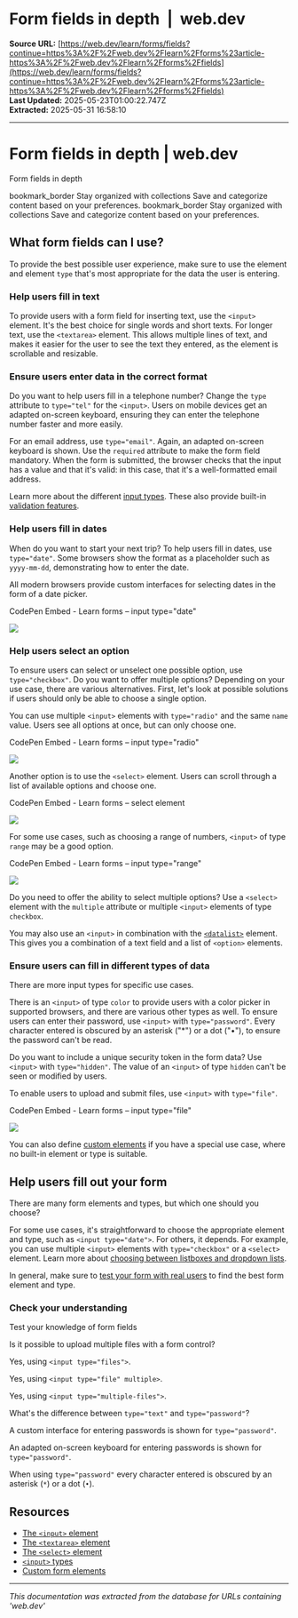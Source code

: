 # Form fields in depth  |  web.dev

**Source URL:** [https://web.dev/learn/forms/fields?continue=https%3A%2F%2Fweb.dev%2Flearn%2Fforms%23article-https%3A%2F%2Fweb.dev%2Flearn%2Fforms%2Ffields](https://web.dev/learn/forms/fields?continue=https%3A%2F%2Fweb.dev%2Flearn%2Fforms%23article-https%3A%2F%2Fweb.dev%2Flearn%2Fforms%2Ffields)  
**Last Updated:** 2025-05-23T01:00:22.747Z  
**Extracted:** 2025-05-31 16:58:10

---

# Form fields in depth | web.dev

Form fields in depth

bookmark\_border Stay organized with collections Save and categorize content based on your preferences. bookmark\_border Stay organized with collections Save and categorize content based on your preferences.

## What form fields can I use?

To provide the best possible user experience, make sure to use the element and element `type` that's most appropriate for the data the user is entering.

### Help users fill in text

To provide users with a form field for inserting text, use the `<input>` element. It's the best choice for single words and short texts. For longer text, use the `<textarea>` element. This allows multiple lines of text, and makes it easier for the user to see the text they entered, as the element is scrollable and resizable.

### Ensure users enter data in the correct format

Do you want to help users fill in a telephone number? Change the `type` attribute to `type="tel"` for the `<input>`. Users on mobile devices get an adapted on-screen keyboard, ensuring they can enter the telephone number faster and more easily.

For an email address, use `type="email"`. Again, an adapted on-screen keyboard is shown. Use the `required` attribute to make the form field mandatory. When the form is submitted, the browser checks that the input has a value and that it's valid: in this case, that it's a well-formatted email address.

Learn more about the different [input types](https://developer.mozilla.org/docs/Web/HTML/Element/input#input_types). These also provide built-in [validation features](https://web.dev/learn/forms/validation).

### Help users fill in dates

When do you want to start your next trip? To help users fill in dates, use `type="date"`. Some browsers show the format as a placeholder such as `yyyy-mm-dd`, demonstrating how to enter the date.

All modern browsers provide custom interfaces for selecting dates in the form of a date picker.

  CodePen Embed - Learn forms – input type="date"  

[![](https://assets.codepen.io/5928893/internal/avatars/users/default.png?fit=crop&format=auto&height=256&version=1616020020&width=256)](https://codepen.io/web-dot-dev)

### Help users select an option

To ensure users can select or unselect one possible option, use `type="checkbox"`. Do you want to offer multiple options? Depending on your use case, there are various alternatives. First, let's look at possible solutions if users should only be able to choose a single option.

You can use multiple `<input>` elements with `type="radio"` and the same `name` value. Users see all options at once, but can only choose one.

  CodePen Embed - Learn forms – input type="radio"  

[![](https://assets.codepen.io/5928893/internal/avatars/users/default.png?fit=crop&format=auto&height=256&version=1616020020&width=256)](https://codepen.io/web-dot-dev)

Another option is to use the `<select>` element. Users can scroll through a list of available options and choose one.

  CodePen Embed - Learn forms – select element  

[![](https://assets.codepen.io/5928893/internal/avatars/users/default.png?fit=crop&format=auto&height=256&version=1616020020&width=256)](https://codepen.io/web-dot-dev)

For some use cases, such as choosing a range of numbers, `<input>` of type `range` may be a good option.

  CodePen Embed - Learn forms – input type="range"  

[![](https://assets.codepen.io/5928893/internal/avatars/users/default.png?fit=crop&format=auto&height=256&version=1616020020&width=256)](https://codepen.io/web-dot-dev)

Do you need to offer the ability to select multiple options? Use a `<select>` element with the `multiple` attribute or multiple `<input>` elements of type `checkbox`.

You may also use an `<input>` in combination with the [`<datalist>`](https://developer.mozilla.org/docs/Web/HTML/Element/datalist) element. This gives you a combination of a text field and a list of `<option>` elements.

### Ensure users can fill in different types of data

There are more input types for specific use cases.

There is an `<input>` of type `color` to provide users with a color picker in supported browsers, and there are various other types as well. To ensure users can enter their password, use `<input>` with `type="password"`. Every character entered is obscured by an asterisk ("\*") or a dot ("•"), to ensure the password can't be read.

Do you want to include a unique security token in the form data? Use `<input>` with `type="hidden"`. The value of an `<input>` of type `hidden` can't be seen or modified by users.

To enable users to upload and submit files, use `<input>` with `type="file"`.

  CodePen Embed - Learn forms – input type="file"  

[![](https://assets.codepen.io/5928893/internal/avatars/users/default.png?fit=crop&format=auto&height=256&version=1616020020&width=256)](https://codepen.io/web-dot-dev)

You can also define [custom elements](https://web.dev/articles/more-capable-form-controls#form-associated_custom_elements) if you have a special use case, where no built-in element or type is suitable.

## Help users fill out your form

There are many form elements and types, but which one should you choose?

For some use cases, it's straightforward to choose the appropriate element and type, such as `<input type="date">`. For others, it depends. For example, you can use multiple `<input>` elements with `type="checkbox"` or a `<select>` element. Learn more about [choosing between listboxes and dropdown lists](https://www.nngroup.com/articles/listbox-dropdown/).

In general, make sure to [test your form with real users](https://web.dev/learn/forms/usability-testing) to find the best form element and type.

### Check your understanding

Test your knowledge of form fields

Is it possible to upload multiple files with a form control?

Yes, using `<input type="files">`.

Yes, using `<input type="file" multiple>`.

Yes, using `<input type="multiple-files">`.

What's the difference between `type="text"` and `type="password"`?

A custom interface for entering passwords is shown for `type="password"`.

An adapted on-screen keyboard for entering passwords is shown for `type="password"`.

When using `type="password"` every character entered is obscured by an asterisk (`*`) or a dot (`•`).

## Resources

*   [The `<input>` element](https://developer.mozilla.org/docs/Web/HTML/Element/Input)
*   [The `<textarea>` element](https://developer.mozilla.org/docs/Web/HTML/Element/textarea)
*   [The `<select>` element](https://developer.mozilla.org/docs/Web/HTML/Element/select)
*   [`<input>` types](https://developer.mozilla.org/docs/Web/HTML/Element/input#input_types)
*   [Custom form elements](https://web.dev/articles/more-capable-form-controls#form-associated_custom_elements)

---

*This documentation was extracted from the database for URLs containing 'web.dev'*
